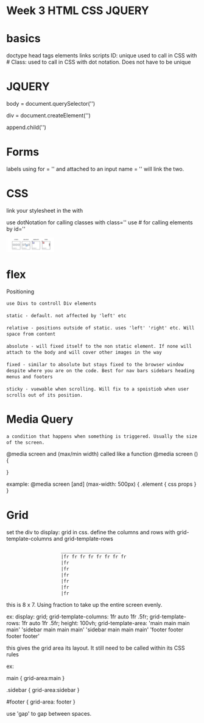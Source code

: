 # Week 3 HTML CSS JQUERY

# basics

doctype
head
tags
elements
links
scripts
ID: unique used to call in CSS with #
Class: used to call in CSS with dot notation. Does not have to be unique

# JQUERY

body = document.querySelector('')

div = document.createElement('')

append.child('')

# Forms

labels using for = '' and attached to an input name = '' will link the two.

# CSS

link your stylesheet in the <head> with <link rel='' href=''>

use dotNotation for calling classes with class=''
use # for calling elements by id=''

<img src='./positions.png' width='25%'>

# flex

Positioning

    use Divs to controll Div elements

    static - default. not affected by 'left' etc

    relative - positions outside of static. uses 'left' 'right' etc. Will space from content

    absolute - will fixed itself to the non static element. If none will attach to the body and will cover other images in the way

    fixed - similar to absolute but stays fixed to the browser window despite where you are on the code. Best for nav bars sidebars heading menus and footers

    sticky - vuewable when scrolling. Will fix to a spoistiob when user scrolls out of its position.

# Media Query
    a condition that happens when something is triggered. Usually the size of the screen.

@media
screen
and
(max/min width)
called like a function
@media screen () {

}

example:
@media screen [and] (max-width: 500px) {
    .element {
        css props
    }
}

# Grid

set the div to display: grid in css.
define the columns and rows with grid-template-columns and grid-template-rows

                        ______________________
                        |fr fr fr fr fr fr fr fr
                        |fr
                        |fr
                        |fr
                        |fr
                        |fr
                        |fr

this is 8 x 7. Using fraction to take up the entire screen evenly. 

ex:
    display: grid;
    grid-template-columns: 1fr auto 1fr .5fr;
    grid-template-rows: 1fr auto 1fr .5fr;
    height: 100vh;
    grid-template-area:
    'main main main main'
    'sidebar main main main'
    'sidebar main main main'
    'footer footer footer footer'

this gives the grid area its layout. It still need to be called within its CSS rules

ex:

main {
    grid-area:main
}

.sidebar {
    grid-area:sidebar
}

#footer {
    grid-area: footer
}

use 'gap' to gap between spaces.